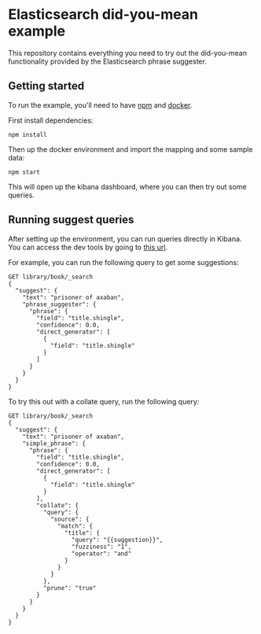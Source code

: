 # Elasticsearch did-you-mean example

This repository contains everything you need to try out the did-you-mean functionality provided by the Elasticsearch phrase suggester.

## Getting started

To run the example, you'll need to have [npm](https://www.npmjs.com/get-npm) and [docker](https://www.docker.com/get-started).

First install dependencies:

`npm install`

Then up the docker environment and import the mapping and some sample data:

`npm start`

This will open up the kibana dashboard, where you can then try out some queries.

## Running suggest queries 

After setting up the environment, you can run queries directly in Kibana. You can access the dev tools by going to [this url](http://localhost:5601/app/kibana#/dev_tools/console?_g=()).

For example, you can run the following query to get some suggestions:

```
GET library/book/_search
{
  "suggest": {
    "text": "prisoner of axaban",
    "phrase_suggester": {
      "phrase": {
        "field": "title.shingle",
        "confidence": 0.0,
        "direct_generator": [
          {
            "field": "title.shingle"
          }
        ]
      }
    }
  }
}
```

To try this out with a collate query, run the following query:

```
GET library/book/_search
{
  "suggest": {
    "text": "prisoner of axaban",
    "simple_phrase": {
      "phrase": {
        "field": "title.shingle",
        "confidence": 0.0,
        "direct_generator": [
          {
            "field": "title.shingle"
          }
        ],
        "collate": {
          "query": {
            "source": {
              "match": {
                "title": {
                  "query": "{{suggestion}}",
                  "fuzziness": "1",
                  "operator": "and"
                }
              }
            }
          },
          "prune": "true"
        }
      }
    }
  }
}
```
